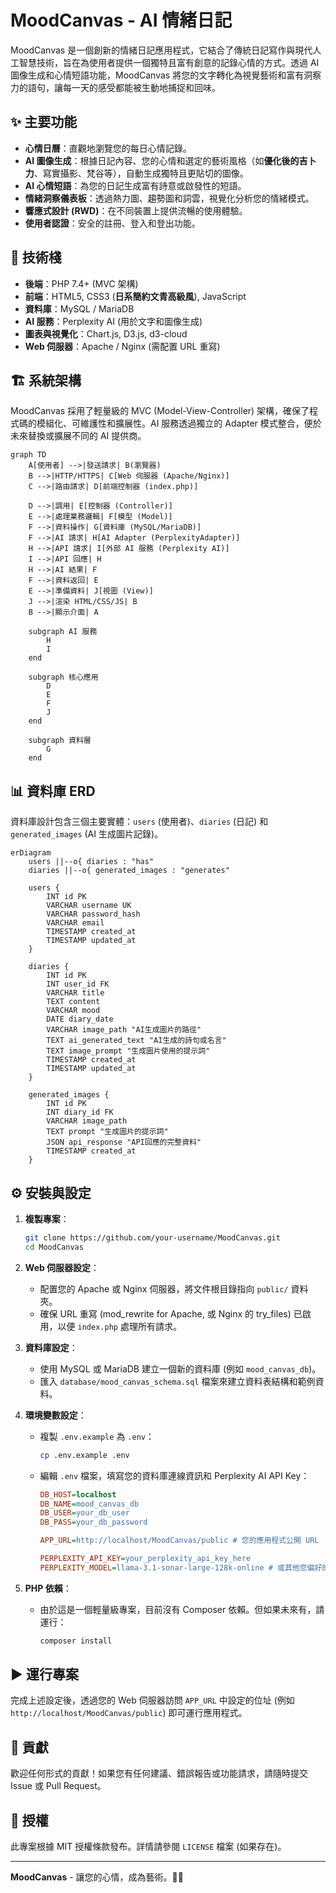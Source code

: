 # MoodCanvas - AI 情緒日記

MoodCanvas 是一個創新的情緒日記應用程式，它結合了傳統日記寫作與現代人工智慧技術，旨在為使用者提供一個獨特且富有創意的記錄心情的方式。透過 AI 圖像生成和心情短語功能，MoodCanvas 將您的文字轉化為視覺藝術和富有洞察力的語句，讓每一天的感受都能被生動地捕捉和回味。

## ✨ 主要功能

*   **心情日曆**：直觀地瀏覽您的每日心情記錄。
*   **AI 圖像生成**：根據日記內容、您的心情和選定的藝術風格（如**優化後的吉卜力**、寫實攝影、梵谷等），自動生成獨特且更貼切的圖像。
*   **AI 心情短語**：為您的日記生成富有詩意或啟發性的短語。
*   **情緒洞察儀表板**：透過熱力圖、趨勢圖和詞雲，視覺化分析您的情緒模式。
*   **響應式設計 (RWD)**：在不同裝置上提供流暢的使用體驗。
*   **使用者認證**：安全的註冊、登入和登出功能。

## 🚀 技術棧

*   **後端**：PHP 7.4+ (MVC 架構)
*   **前端**：HTML5, CSS3 (**日系簡約文青高級風**), JavaScript
*   **資料庫**：MySQL / MariaDB
*   **AI 服務**：Perplexity AI (用於文字和圖像生成)
*   **圖表與視覺化**：Chart.js, D3.js, d3-cloud
*   **Web 伺服器**：Apache / Nginx (需配置 URL 重寫)

## 🏗️ 系統架構

MoodCanvas 採用了輕量級的 MVC (Model-View-Controller) 架構，確保了程式碼的模組化、可維護性和擴展性。AI 服務透過獨立的 Adapter 模式整合，便於未來替換或擴展不同的 AI 提供商。

```mermaid
graph TD
    A[使用者] -->|發送請求| B(瀏覽器)
    B -->|HTTP/HTTPS| C[Web 伺服器 (Apache/Nginx)]
    C -->|路由請求| D[前端控制器 (index.php)]

    D -->|調用| E[控制器 (Controller)]
    E -->|處理業務邏輯| F[模型 (Model)]
    F -->|資料操作| G[資料庫 (MySQL/MariaDB)]
    F -->|AI 請求| H[AI Adapter (PerplexityAdapter)]
    H -->|API 請求| I[外部 AI 服務 (Perplexity AI)]
    I -->|API 回應| H
    H -->|AI 結果| F
    F -->|資料返回| E
    E -->|準備資料| J[視圖 (View)]
    J -->|渲染 HTML/CSS/JS| B
    B -->|顯示介面| A

    subgraph AI 服務
        H
        I
    end

    subgraph 核心應用
        D
        E
        F
        J
    end

    subgraph 資料層
        G
    end
```

## 📊 資料庫 ERD

資料庫設計包含三個主要實體：`users` (使用者)、`diaries` (日記) 和 `generated_images` (AI 生成圖片記錄)。

```mermaid
erDiagram
    users ||--o{ diaries : "has"
    diaries ||--o{ generated_images : "generates"

    users {
        INT id PK
        VARCHAR username UK
        VARCHAR password_hash
        VARCHAR email
        TIMESTAMP created_at
        TIMESTAMP updated_at
    }

    diaries {
        INT id PK
        INT user_id FK
        VARCHAR title
        TEXT content
        VARCHAR mood
        DATE diary_date
        VARCHAR image_path "AI生成圖片的路徑"
        TEXT ai_generated_text "AI生成的詩句或名言"
        TEXT image_prompt "生成圖片使用的提示詞"
        TIMESTAMP created_at
        TIMESTAMP updated_at
    }

    generated_images {
        INT id PK
        INT diary_id FK
        VARCHAR image_path
        TEXT prompt "生成圖片的提示詞"
        JSON api_response "API回應的完整資料"
        TIMESTAMP created_at
    }
```

## ⚙️ 安裝與設定

1.  **複製專案**：
    ```bash
    git clone https://github.com/your-username/MoodCanvas.git
    cd MoodCanvas
    ```

2.  **Web 伺服器設定**：
    *   配置您的 Apache 或 Nginx 伺服器，將文件根目錄指向 `public/` 資料夾。
    *   確保 URL 重寫 (mod_rewrite for Apache, 或 Nginx 的 try_files) 已啟用，以便 `index.php` 處理所有請求。

3.  **資料庫設定**：
    *   使用 MySQL 或 MariaDB 建立一個新的資料庫 (例如 `mood_canvas_db`)。
    *   匯入 `database/mood_canvas_schema.sql` 檔案來建立資料表結構和範例資料。

4.  **環境變數設定**：
    *   複製 `.env.example` 為 `.env`：
        ```bash
        cp .env.example .env
        ```
    *   編輯 `.env` 檔案，填寫您的資料庫連線資訊和 Perplexity AI API Key：
        ```ini
        DB_HOST=localhost
        DB_NAME=mood_canvas_db
        DB_USER=your_db_user
        DB_PASS=your_db_password
        
        APP_URL=http://localhost/MoodCanvas/public # 您的應用程式公開 URL
        
        PERPLEXITY_API_KEY=your_perplexity_api_key_here
        PERPLEXITY_MODEL=llama-3.1-sonar-large-128k-online # 或其他您偏好的模型
        ```

5.  **PHP 依賴**：
    *   由於這是一個輕量級專案，目前沒有 Composer 依賴。但如果未來有，請運行：
        ```bash
        composer install
        ```

## ▶️ 運行專案

完成上述設定後，透過您的 Web 伺服器訪問 `APP_URL` 中設定的位址 (例如 `http://localhost/MoodCanvas/public`) 即可運行應用程式。

## 🤝 貢獻

歡迎任何形式的貢獻！如果您有任何建議、錯誤報告或功能請求，請隨時提交 Issue 或 Pull Request。

## 📄 授權

此專案根據 MIT 授權條款發布。詳情請參閱 `LICENSE` 檔案 (如果存在)。

---

**MoodCanvas** - 讓您的心情，成為藝術。🎨✨
